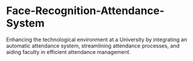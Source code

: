 # Face-Recognition-Attendance-System
Enhancing the technological environment at a University by integrating an automatic attendance system, streamlining attendance processes, and aiding faculty in efficient attendance management.
